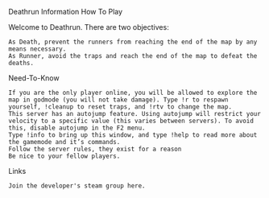 Deathrun Information
How To Play

Welcome to Deathrun. There are two objectives:

    As Death, prevent the runners from reaching the end of the map by any means necessary.
    As Runner, avoid the traps and reach the end of the map to defeat the deaths.

Need-To-Know

    If you are the only player online, you will be allowed to explore the map in godmode (you will not take damage). Type !r to respawn yourself, !cleanup to reset traps, and !rtv to change the map.
    This server has an autojump feature. Using autojump will restrict your velocity to a specific value (this varies between servers). To avoid this, disable autojump in the F2 menu.
    Type !info to bring up this window, and type !help to read more about the gamemode and it’s commands.
    Follow the server rules, they exist for a reason
    Be nice to your fellow players.

Links

    Join the developer's steam group here.
